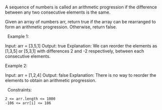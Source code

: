 A sequence of numbers is called an arithmetic progression if the difference between any two consecutive elements is the same.

Given an array of numbers arr, return true if the array can be rearranged to form an arithmetic progression. Otherwise, return false.

 
Example 1:

Input: arr = [3,5,1]
Output: true
Explanation: We can reorder the elements as [1,3,5] or [5,3,1] with differences 2 and -2 respectively, between each consecutive elements.


Example 2:

Input: arr = [1,2,4]
Output: false
Explanation: There is no way to reorder the elements to obtain an arithmetic progression.


 
Constraints:


	2 <= arr.length <= 1000
	-106 <= arr[i] <= 106


